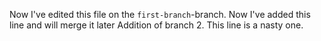 Now I've edited this file on the `first-branch`-branch.
Now I've added this line and will merge it later
Addition of branch 2.
This line is a nasty one.
